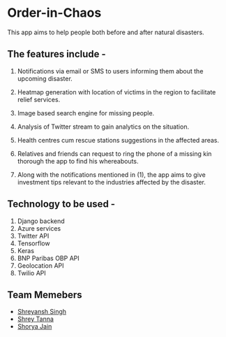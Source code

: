 # Order-in-Chaos

This app aims to help people both before and after natural disasters.

## The features include -

1. Notifications via email or SMS to users informing them about the upcoming disaster.

2. Heatmap generation with location of victims in the region to facilitate relief services.

3. Image based search engine for missing people. 

4. Analysis of Twitter stream to gain analytics on the situation.

5. Health centres cum rescue stations suggestions in the affected areas.

6. Relatives and friends can request to ring the phone of a missing kin thorough the app to find his whereabouts.

6. Along with the notifications mentioned in (1), the app aims to give investment tips relevant to the industries affected by the disaster.

## Technology to be used -
1. Django backend
2. Azure services
3. Twitter API
4. Tensorflow
5. Keras
6. BNP Paribas OBP API
7. Geolocation API
8. Twilio API

## Team Memebers
* [Shreyansh Singh](https://github.com/shreyansh26)
* [Shrey Tanna](https://github.com/Shrey97)
* [Shorya Jain](https://github.com/SJ255)

